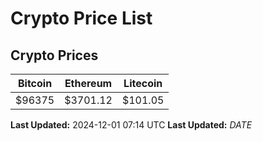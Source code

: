 # Crypto Price List

## Crypto Prices
| Bitcoin | Ethereum | Litecoin |
| ------- | -------- | -------- |
| $96375 | $3701.12 | $101.05 |
**Last Updated:** 2024-12-01 07:14 UTC
**Last Updated:** $DATE$
